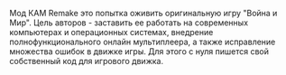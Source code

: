Мод КАМ Remake это попытка оживить оригинальную игру "Война и Мир". Цель авторов - заставить ее работать на современных компьютерах и операционных системах, внедрение полнофункционального онлайн мультиплеера, а также исправление множества ошибок в движке игры. Для этого с нуля пишется свой собственный код для игрового движка.